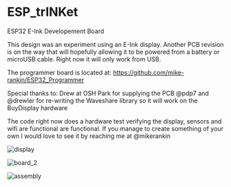 # ESP_trINKet
ESP32 E-Ink Developement Board

This design was an experiment using an E-Ink display. Another PCB revision is on the way that will hopefully allowing it to be powered from a battery or microUSB cable. Right now it will only work from USB. 

The programmer board is located at: https://github.com/mike-rankin/ESP32_Programmer


Special thanks to:
Drew at OSH Park for supplying the PCB @pdp7
and @drewler for re-writing the Waveshare library so it will work on the BuyDisplay hardware

The code right now does a hardware test verifying the display, sensors and wifi are functional are functional. If you manage to create something of your own I would love to see it by reaching me at @mikerankin

![display](https://user-images.githubusercontent.com/4991664/33353117-8969f55e-d482-11e7-8010-1b8fbf2f1f35.JPG)

![board_2](https://user-images.githubusercontent.com/4991664/33353094-6a2e7606-d482-11e7-9fb7-a56746ce1dfd.JPG)

![assembly](https://user-images.githubusercontent.com/4991664/33353107-7d090552-d482-11e7-82af-a5f182c3e1cd.JPG)
